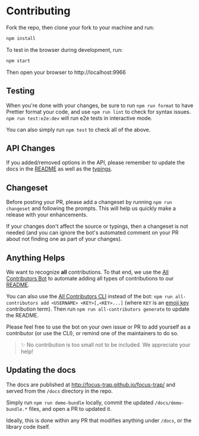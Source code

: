 # Contributing

Fork the repo, then clone your fork to your machine and run:

```sh
npm install
```

To test in the browser during development, run:

```sh
npm start
```

Then open your browser to http://localhost:9966

## Testing

When you're done with your changes, be sure to run `npm run format` to have Prettier format your code, and use `npm run lint` to check for syntax issues. `npm run test:e2e:dev` will run e2e tests in interactive mode.

You can also simply run `npm test` to check all of the above.

## API Changes

If you added/removed options in the API, please remember to update the docs in the [README](README.md) as well as the [typings](index.d.ts).

## Changeset

Before posting your PR, please add a changeset by running `npm run changeset` and following the prompts. This will help us quickly make a release with your enhancements.

If your changes don't affect the source or typings, then a changeset is not needed (and you can ignore the bot's automated comment on your PR about not finding one as part of your changes).

## Anything Helps

We want to recognize **all** contributions. To that end, we use the [All Contributors Bot](https://allcontributors.org/docs/en/bot/usage) to automate adding all types of contributions to our [README](README.md).

You can also use the [All Contributors CLI](https://allcontributors.org/docs/en/cli/usage) instead of the bot: `npm run all-contributors add <USERNAME> <KEY>[,<KEY>...]` (where `KEY` is an [emoji key](https://allcontributors.org/docs/en/emoji-key) contribution term). Then run `npm run all-contributors generate` to update the README.

Please feel free to use the bot on your own issue or PR to add yourself as a contributor (or use the CLI), or remind one of the maintainers to do so.

> ✨ No contribution is too small not to be included. We appreciate your help!

## Updating the docs

The docs are published at http://focus-trap.github.io/focus-trap/ and served from the `/docs` directory in the repo.

Simply run `npm run demo-bundle` locally, commit the updated `/docs/demo-bundle.*` files, and open a PR to updated it.

Ideally, this is done within any PR that modifies anything under `/docs`, or the library code itself.
